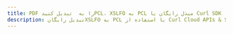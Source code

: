 ---title: PDF را به  تبدیل کنیدPCL، XSLFO به PCL مبدل رایگان یا Curl SDKdescription: تبدیل رایگانXSLFO به PCL با استفاده از Curl Cloud APIs & SDK همچنین اسناد PDF را در Cloud ایجاد، ویرایش و رندر کنید.---